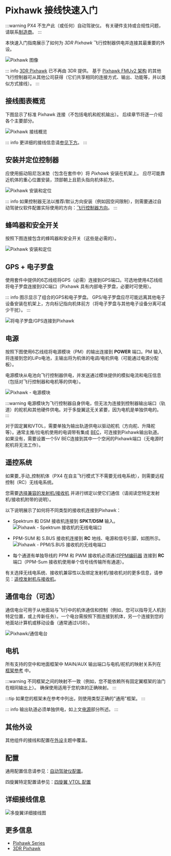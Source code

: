 # Pixhawk 接线快速入门

:::warning
PX4 不生产此（或任何）自动驾驶仪。
有关硬件支持或合规性问题，请联系[制造商](https://store.mrobotics.io/)。
:::

本快速入门指南展示了如何为 _3DR Pixhawk_ 飞行控制器供电并连接其最重要的外设。

![Pixhawk 图像](../../assets/flight_controller/pixhawk1/pixhawk_logo_view.jpg)

::: info
[3DR Pixhawk](../flight_controller/pixhawk.md) 已不再由 3DR 提供。
基于 [Pixhawk FMUv2 架构](../flight_controller/pixhawk_series.md) 的其他飞行控制器可从其他公司获得（它们共享相同的连接方式、输出、功能等，并以类似方式接线）。
:::

## 接线图表概览

下图显示了标准 Pixhawk 连接（不包括电机和舵机输出）。
后续章节将逐一介绍各个主要部分。

![Pixhawk 接线概览](../../assets/flight_controller/pixhawk1/pixhawk_wiring_overview.jpg)

::: info
更详细的接线信息请[参见下方](#详细接线信息)。
:::

## 安装并定位控制器

应使用振动阻尼泡沫垫（包含在套件中）将 _Pixhawk_ 安装在机架上。
应尽可能靠近机体的重心位置安装，顶部朝上且箭头指向机体前方。

![Pixhawk 安装和定位](../../assets/flight_controller/pixhawk1/pixhawk_3dr_mounting_and_foam.jpg)

::: info
如果控制器无法以推荐/默认方向安装（例如因空间限制），则需要通过自动驾驶仪软件配置实际使用的方向：[飞行控制器方向](../config/flight_controller_orientation.md)。
:::

## 蜂鸣器和安全开关

按照下图连接包含的蜂鸣器和安全开关（这些是必需的）。

![Pixhawk 安装和定位](../../assets/flight_controller/pixhawk1/pixhawk_3dr_buzzer_and_safety_switch.jpg)

## GPS + 电子罗盘

使用套件中提供的6芯线缆将GPS（必需）连接到GPS端口。可选地使用4芯线缆将电子罗盘连接到I2C端口（Pixhawk 具有内部电子罗盘，必要时可使用）。

::: info
图示显示了组合的GPS和电子罗盘。
GPS/电子罗盘应尽可能远离其他电子设备安装在机架上，方向标记指向机体前方（将电子罗盘与其他电子设备分离可减少干扰）。
:::

![将电子罗盘/GPS连接到Pixhawk](../../assets/flight_controller/pixhawk1/pixhawk_3dr_compass_gps.jpg)

## 电源

按照下图使用6芯线缆将电源模块（PM）的输出连接到 **POWER** 端口。PM 输入将连接到您的LiPo电池，主输出将为机体的电调/电机供电（可能通过电源分配板）。

电源模块从电池向飞行控制器供电，并发送通过模块提供的模拟电流和电压信息（包括对飞行控制器和电机等的供电）。

![Pixhawk - 电源模块](../../assets/flight_controller/pixhawk1/pixhawk_3dr_power_module.jpg)

:::warning
电源模块为飞行控制器自身供电，但无法为连接到控制器输出端口（轨道）的舵机和其他硬件供电。对于多旋翼这无关紧要，因为电机是单独供电的。
:::

对于固定翼和VTOL，需要单独为输出轨道供电以驱动舵机（方向舵、升降舵等）。通常主推/拉电机使用的电调带有集成 [BEC](https://en.wikipedia.org/wiki/Battery_eliminator_circuit)，可连接到Pixhawk输出轨道。如果没有，需要设置一个5V BEC连接到其中一个空闲的Pixhawk端口（无电源时舵机将无法工作）。

<!-- 需要一个实际的供电示例 -->

## 遥控系统

如果要_手动_控制机体（PX4 在自主飞行模式下不需要无线电系统），则需要远程控制（RC）无线电系统。

您需要[选择兼容的发射机/接收机](../getting_started/rc_transmitter_receiver.md) 并进行绑定以使它们通信（请阅读您特定发射机/接收机附带的说明）。

以下说明展示了如何将不同类型的接收机连接到Pixhawk：

- Spektrum 和 DSM 接收机连接到 **SPKT/DSM** 输入。
  ![Pixhawk - Spektrum 接收机的无线电端口](../../assets/flight_controller/pixhawk1/pixhawk_3dr_receiver_spektrum.jpg)

- PPM-SUM 和 S.BUS 接收机连接到 **RC** 地线、电源和信号引脚，如图所示。
  ![Pixhawk - PPM/S.BUS 接收机的无线电端口](../../assets/flight_controller/pixhawk1/pixhawk_3dr_receiver_ppm_sbus.jpg)

- 每个通道有单独导线的 PPM 和 PWM 接收机必须通过[PPM编码器](http://www.getfpv.com/radios/radio-accessories/holybro-ppm-encoder-module.html) 连接到 **RC** 端口（PPM-Sum 接收机使用单个信号线传输所有通道）。

有关选择无线电系统、接收机兼容性以及绑定发射机/接收机对的更多信息，请参见：[遥控发射机与接收机](../getting_started/rc_transmitter_receiver.md)。

## 通信电台（可选）

通信电台可用于从地面站与飞行中的机体通信和控制（例如，您可以指导无人机到特定位置，或上传新任务）。一个电台需按照下图连接到机体，另一个连接到您的地面站计算机或移动设备（通常通过USB）。

![Pixhawk/通信电台](../../assets/flight_controller/pixhawk1/pixhawk_3dr_telemetry_radio.jpg)

<!-- 设置电台后需要什么配置？ -->

## 电机

所有支持的空中和地面框架中 MAIN/AUX 输出端口与电机/舵机的映射关系列在 [框架参考](../airframes/airframe_reference.md) 中。

:::warning
不同框架之间的映射不一致（例如，您不能依赖所有固定翼框架的油门在相同输出上）。
确保使用适用于您机体的正确映射。
:::

:::tip
如果您的框架未在参考中列出，则使用类型正确的"通用"框架。
:::

::: info
输出轨道必须单独供电，如上文[电源](#电源)部分所述。
:::

<!-- 插入电机 AUX/MAIN 端口的图片？ -->

## 其他外设

其他组件的接线和配置在[外设](../peripherals/index.md)主题中覆盖。

## 配置

通用配置信息请参见：[自动驾驶仪配置](../config/index.md)。

四旋翼特定配置请参见：[四旋翼 VTOL 配置](../config_vtol/vtol_quadrotor.md)

## 详细接线信息

![多旋翼详细接线图](../../assets/flight_controller/pixhawk1/pixhawk_infographic2.jpg)


## 更多信息

- [Pixhawk Series](../flight_controller/pixhawk_series.md)
- [3DR Pixhawk](../flight_controller/pixhawk.md)